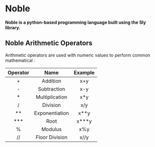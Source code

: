 # Noble

**Noble is a python-based programming language built using the Sly library.**

## Noble Arithmetic Operators

Arithmetic operators are used with numeric values to perform common mathematical :

| Operator | Name           | Example |
| :------: | :------------: | :-----: |
|    +     | Addition       |   x+y   |
|    -     | Subtraction    |   x-y   |
|    *     | Multiplication |   x*y   |
|    /     | Division       |   x/y   |
|    **    | Exponentiation |   x**y  |
|    ***   | Root           |  x***y  |
|    %     | Modulus        |   x%y   |
|    //    | Floor Division |   x//y  |

